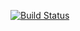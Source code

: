 [![Build Status](https://dev.azure.com/naabin0187/Java-Blogging/_apis/build/status/naabin.Java_Blog_Angular?branchName=master&jobName=Job)](https://dev.azure.com/naabin0187/Java-Blogging/_build/latest?definitionId=7&branchName=master)
